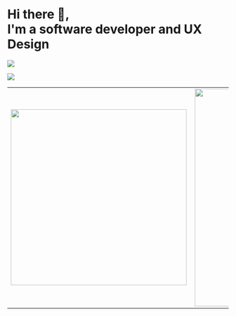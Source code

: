 <h1>
Hi there 👋, <br/>I'm a software developer and UX Design
</h1>

<p>
  <img src="https://skillicons.dev/icons?i=js,react,next,nuxt,vue,nodejs,php,wordpress,html,css,sass,git,aws,cloudflare" />
</p>
<p>
  <img src="https://skillicons.dev/icons?i=xd,figma,photoshop,illustrator" />
</p>
<center>
<table>
    <tr>
        <td><img width="400px" align="left" src="https://github-readme-stats.vercel.app/api/top-langs/?username=01lexandre&hide=html&layout=compact&theme=buefy" /></td>
        <td><img width="495px" align="left" src="https://github-readme-stats.vercel.app/api?username=01lexandre&theme=buefy"/></td>
    </tr>   
</table>
</center>  

